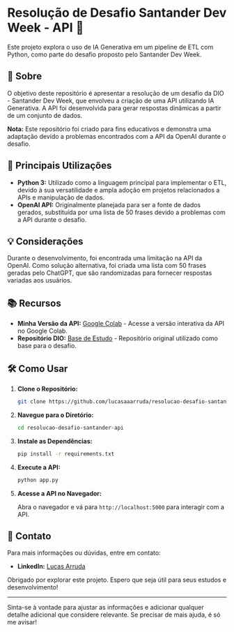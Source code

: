 # Resolução de Desafio Santander Dev Week - API 🌟

Este projeto explora o uso de IA Generativa em um pipeline de ETL com Python, como parte do desafio proposto pelo Santander Dev Week.

## 🚀 Sobre

O objetivo deste repositório é apresentar a resolução de um desafio da DIO - Santander Dev Week, que envolveu a criação de uma API utilizando IA Generativa. A API foi desenvolvida para gerar respostas dinâmicas a partir de um conjunto de dados.

**Nota:** Este repositório foi criado para fins educativos e demonstra uma adaptação devido a problemas encontrados com a API da OpenAI durante o desafio.

## 🔧 Principais Utilizações

- **Python 3:** Utilizado como a linguagem principal para implementar o ETL, devido à sua versatilidade e ampla adoção em projetos relacionados a APIs e manipulação de dados.
- **OpenAI API:** Originalmente planejada para ser a fonte de dados gerados, substituída por uma lista de 50 frases devido a problemas com a API durante o desafio.

## 💡 Considerações

Durante o desenvolvimento, foi encontrada uma limitação na API da OpenAI. Como solução alternativa, foi criada uma lista com 50 frases geradas pelo ChatGPT, que são randomizadas para fornecer respostas variadas aos usuários.

## 📚 Recursos

- **Minha Versão da API:** [Google Colab](https://colab.research.google.com/drive/1alZthosjku1G87C16F2dEQwjCFVM2yQH#scrollTo=n1w78kNxTrZY) - Acesse a versão interativa da API no Google Colab.
- **Repositório DIO:** [Base de Estudo](https://github.com/digitalinnovationone/santander-dev-week-2023-api) - Repositório original utilizado como base para o desafio.

## 🛠️ Como Usar

1. **Clone o Repositório:**

    ```bash
    git clone https://github.com/lucasaaarruda/resolucao-desafio-santander-api
    ```

2. **Navegue para o Diretório:**

    ```bash
    cd resolucao-desafio-santander-api
    ```

3. **Instale as Dependências:**

    ```bash
    pip install -r requirements.txt
    ```

4. **Execute a API:**

    ```bash
    python app.py
    ```

5. **Acesse a API no Navegador:**

    Abra o navegador e vá para `http://localhost:5000` para interagir com a API.

## 📧 Contato

Para mais informações ou dúvidas, entre em contato:

- **LinkedIn:** [Lucas Arruda](https://www.linkedin.com/in/lucasaarruda/)

Obrigado por explorar este projeto. Espero que seja útil para seus estudos e desenvolvimento!

---

Sinta-se à vontade para ajustar as informações e adicionar qualquer detalhe adicional que considere relevante. Se precisar de mais ajuda, é só me avisar!
